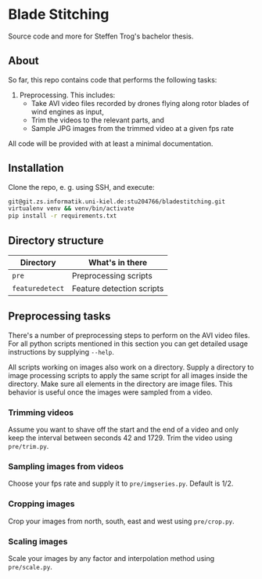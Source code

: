 # Blade Stitching

Source code and more for Steffen Trog's bachelor thesis.

## About

So far, this repo contains code that performs the following tasks:

1) Preprocessing. This includes:
    * Take AVI video files recorded by drones flying along rotor blades of wind engines as input,
    * Trim the videos to the relevant parts, and
    * Sample JPG images from the trimmed video at a given fps rate

All code will be provided with at least a minimal documentation.

## Installation

Clone the repo, e. g. using SSH, and execute:

```bash
git@git.zs.informatik.uni-kiel.de:stu204766/bladestitching.git
virtualenv venv && venv/bin/activate
pip install -r requirements.txt
```

## Directory structure

| Directory       | What's in there           |
|-----------------|---------------------------|
| `pre`           | Preprocessing scripts     |
| `featuredetect` | Feature detection scripts |

## Preprocessing tasks

There's a number of preprocessing steps to perform on the AVI video files.
For all python scripts mentioned in this section you can get detailed usage instructions by supplying `--help`.

All scripts working on images also work on a directory.
Supply a directory to image processing scripts to apply the same script for all images inside the directory.
Make sure all elements in the directory are image files.
This behavior is useful once the images were sampled from a video.

### Trimming videos

Assume you want to shave off the start and the end of a video and only keep the interval between seconds 42 and 1729.
Trim the video using `pre/trim.py`.

### Sampling images from videos

Choose your fps rate and supply it to `pre/imgseries.py`. Default is 1/2.

### Cropping images

Crop your images from north, south, east and west using `pre/crop.py`.

### Scaling images

Scale your images by any factor and interpolation method using `pre/scale.py`.
